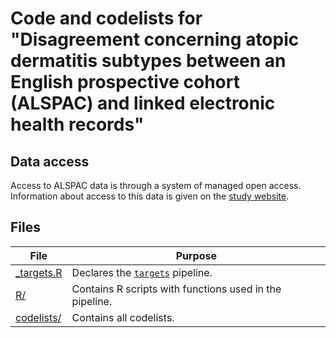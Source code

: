 # Code and codelists for "Disagreement concerning atopic dermatitis subtypes between an English prospective cohort (ALSPAC) and linked electronic health records"

## Data access

Access to ALSPAC data is through a system of managed open access. Information about access to this data is given on the [study website](http://www.bristol.ac.uk/alspac/researchers/access/).

## Files

| File                      | Purpose                                                               |
|--------------------|----------------------------------------------------|
| [\_targets.R](_targets.R) | Declares the [`targets`](https://docs.ropensci.org/targets) pipeline. |
| [R/](R/)                  | Contains R scripts with functions used in the pipeline.               |
| [codelists/](codelists/)  | Contains all codelists.                                               |
